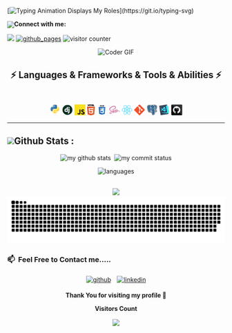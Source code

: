 [![Typing Animation Displays My Roles](https://readme-typing-svg.herokuapp.com?color=%2336BCF7&lines=Hello+I'm+Yaser+DEMET;Welcome+to+my+Github+profile;I'm+React+Developer...;)](https://git.io/typing-svg)
<p align="center">
<p><img src='https://raw.githubusercontent.com/ShahriarShafin/ShahriarShafin/main/Assets/handshake.gif' width="64" align="center"><b>Connect with me:</b></p>

[![](https://img.shields.io/badge/linkedin-%230077B5.svg?&style=for-the-badge&logo=linkedin&logoColor=white)](https://www.linkedin.com/in/yaser-demet-42731421b/) 
<a href="https://yaserdemet.github.io/" target="_blank"> <img src="https://user-images.githubusercontent.com/94930605/160260064-ff3aa908-cbfd-4350-ab28-a26a0b7a1819.png" alt="github_pages" height="28.5"/></a> <img src="https://komarev.com/ghpvc/?username=yaserdemet" alt="visitor counter"  height="28.5"/>
</p>

 <p align="center">

  <img src="https://media.giphy.com/media/SWoSkN6DxTszqIKEqv/giphy.gif" alt="Coder GIF" width="800" height="400">
  
</p>

<h2 align="center">⚡ Languages & Frameworks & Tools & Abilities ⚡</h2>
<br>
<p align="center">
  <code><img title="Python" height="25" src="img/python-original.svg"></code>
  <code><img title="Django" height="25" src="img/django.png"></code>
  <code><img title="Javascript" height="25" src="img/javascript.svg"></code>
  <code><img title="HTML5" height="25" src="img/html5.svg"></code>
  <code><img title="CSS" height="25" src="img/css.svg"></code>
  <code><img title="SASS" height="25" src="img/sass.svg"></code>
  <code><img title="React" height="25" src="img/react-original.svg"></code>
  <code><img title="Git" height="25" src="img/git-original.svg"></code>
  <code><img title="PostgreSQL" height="25" src="img/postgresql.svg"></code>
  <code><img title="Visual Studio Code" height="25" src="img/vscode.png"></code>
  <code><img title="GitHub" height="25" src="img/github.svg"></code>
</p>
<hr>

## <img src="https://media.giphy.com/media/cj87CxfRtrUifF3Ryk/giphy.gif" width="25"><b>Github Stats :</b>
<p align="center">
<img src="https://github-readme-stats.vercel.app/api?username=yaserdemet&theme=chartreuse-dark&show_icons=true" alt="my github stats" width="49%"/>&nbsp;
<img src="https://github-readme-streak-stats.herokuapp.com/?user=yaserdemet&theme=chartreuse-dark&show_icons=true" alt="my commit status" width="49%" /> </p>
<p align="center"> <img src="https://github-readme-stats.vercel.app/api/top-langs/?username=yaserdemet&theme=chartreuse-dark&layout=compact" alt="languages" width="50%" > </p>



<br>
<div align="center">
  <a href="#">
    <img src="https://activity-graph.herokuapp.com/graph?username=yaserdemet&theme=react-dark" />
  </a>
</div>


<!-- <div align="center">
  <a href="#">
    <h2>🏆 Github Profile Trophy 🏆</h2>    
        <img width=1000
      src="https://github-profile-trophy.vercel.app/?username=yaserdemet&column=8&theme=onedark&no-frame=true&margin-w=15" />    
  </a>
</div> -->



<div align="center">
  <a href="https://1999azzar.github.io/1999AZZAR/">
  <img  src="https://github.com/1999AZZAR/1999AZZAR/blob/main/resources/img/grid-snake.svg"
       alt="snake" /></a>
</div>


<h3 align="left">📫 &nbsp;Feel Free to Contact me.....</h3>

<p align="center">
	<a href="https://github.com/yaserdemet"><img alt="github" width="10%" style="padding:5px" src="https://img.icons8.com/clouds/100/000000/github.png"/></a>
	<a href="https://www.linkedin.com/in/yaser-demet-42731421b/"><img alt="linkedin" width="10%" style="padding:5px" src="https://img.icons8.com/clouds/100/000000/linkedin.png"/></a>
	
</p>

<p align="center"><b> Thank You for visiting my profile 🙏</b></p>

<div align="center">
 <b style = {font-weight: 600}>Visitors Count</b>

<p align="center"><img align="center" src="https://profile-counter.glitch.me/{yaserdemet}/count.svg" /></p> 
<br>
</div>
